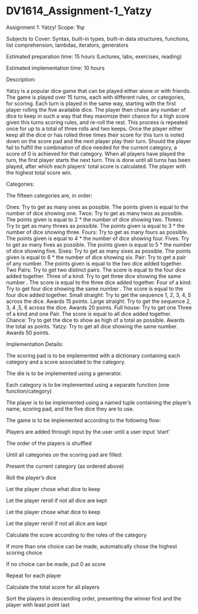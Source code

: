 # DV1614_Assignment-1_Yatzy

Assignment 1: Yatzy!
Scope: 1hp

Subjects to Cover: Syntax, built-in types, built-in data structures, functions, list comprehension, lambdas, iterators, generators

Estimated preparation time: 15 hours (Lectures, labs, exercises, reading)

Estimated implementation time: 10 hours 

Description:

Yatzy is a popular dice game that can be played either alone or with friends. The game is played over 15 turns, each with different rules, or categories, for scoring. Each turn is played in the same way, starting with the first player rolling the five available dice. The player then chose any number of dice to keep in such a way that they maximize their chance for a high score given this turns scoring rules, and re-roll the rest. This process is repeated once for up to a total of three rolls and two keeps. Once the player either keep all the dice or has rolled three times their score for this turn is noted down on the score pad and the next player play their turn. Should the player fail to fulfill the combination of dice needed for the current category, a score of 0 is achieved for that category. When all players have played the turn, the first player starts the next turn. This is done until all turns has been played, after which each players' total score is calculated. The player with the highest total score win.

Categories:

The fifteen categories are, in order:

Ones: Try to get as many ones as possible. The points given is equal to the number of dice showing one.
Twos: Try to get as many twos as possible. The points given is equal to 2 * the number of dice showing two.
Threes: Try to get as many threes as possible. The points given is equal to 3 * the number of dice showing three.
Fours: Try to get as many fours as possible. The points given is equal to 4 * the number of dice showing four.
Fives: Try to get as many fives as possible. The points given is equal to 5 * the number of dice showing five.
Sixes: Try to get as many sixes as possible. The points given is equal to 6 * the number of dice showing six.
Pair: Try to get a pair of any number. The points given is equal to the two dice added together.
Two Pairs: Try to get two distinct pairs. The score is equal to the four dice added together.
Three of a kind: Try to get three dice showing the same number . The score is equal to the three dice added together.
Four of a kind: Try to get four dice showing the same number . The score is equal to the four dice added together.
Small straight: Try to get the sequence 1, 2, 3, 4, 5 across the dice. Awards 15 points.
Large straight: Try to get the sequence 2, 3, 4 ,5, 6 across the dice. Awards 20 points.
Full house: Try to get one Three of a kind and one Pair. The score is equal to all dice added together.
Chance: Try to get the dice to show as high of a total as possible. Awards the total as points.
Yatzy: Try to get all dice showing the same number. Awards 50 points.

 

Implementation Details:

The scoring pad is to be implemented with a dictionary containing each category and a score associated to the category.

The die is to be implemented using a generator.

Each category is to be implemented using a separate function (one function/category)

The player is to be implemented using a named tuple containing the player’s name, scoring pad, and the five dice they are to use.

The game is to be implemented according to the following flow:

Players are added through input by the user until a user input ‘start’

The order of the players is shuffled

Until all categories on the scoring pad are filled:

Present the current category (as ordered above)

Roll the player’s dice

Let the player chose what dice to keep

Let the player reroll if not all dice are kept

Let the player chose what dice to keep

Let the player reroll if not all dice are kept

Calculate the score according to the rules of the category

If more than one choice can be made, automatically chose the highest scoring choice

If no choice can be made, put 0 as score

Repeat for each player

Calculate the total score for all players

Sort the players in descending order, presenting the winner first and the player with least point last
